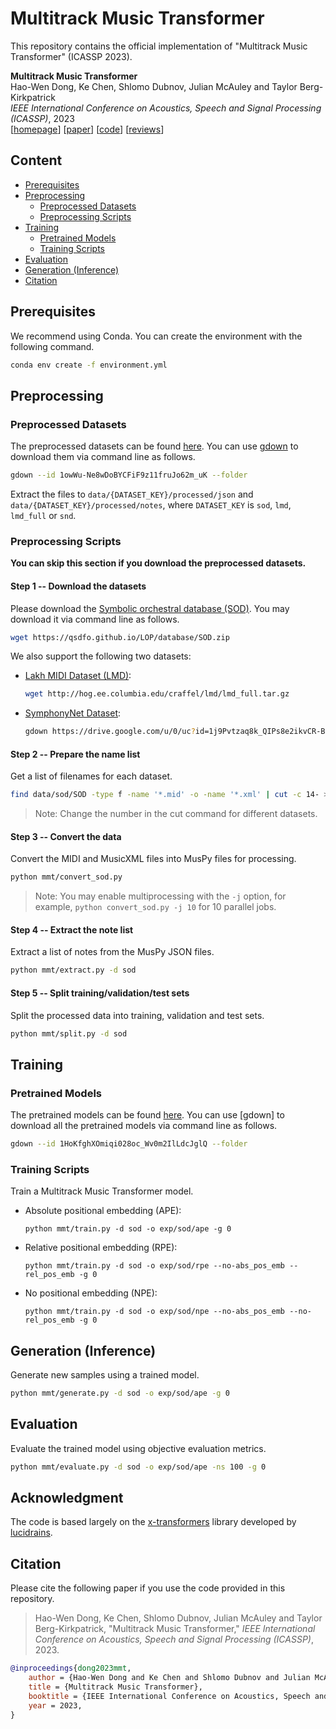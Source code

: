 # Multitrack Music Transformer

This repository contains the official implementation of "Multitrack Music Transformer" (ICASSP 2023).

__Multitrack Music Transformer__<br>
Hao-Wen Dong, Ke Chen, Shlomo Dubnov, Julian McAuley and Taylor Berg-Kirkpatrick<br>
_IEEE International Conference on Acoustics, Speech and Signal Processing (ICASSP)_, 2023<br>
[[homepage](https://salu133445.github.io/mmt/)]
[[paper](https://arxiv.org/pdf/2207.06983.pdf)]
[[code](https://github.com/salu133445/mmt)]
[[reviews](https://salu133445.github.io/pdf/mmt-icassp2023-reviews.pdf)]

## Content

- [Prerequisites](#prerequisites)
- [Preprocessing](#preprocessing)
  - [Preprocessed Datasets](#preprocessed-datasets)
  - [Preprocessing Scripts](#preprocessing-scripts)
- [Training](#training)
  - [Pretrained Models](#pretrained-models)
  - [Training Scripts](#training-scripts)
- [Evaluation](#evaluation)
- [Generation (Inference)](#generation-inference)
- [Citation](#citation)

## Prerequisites

We recommend using Conda. You can create the environment with the following command.

```sh
conda env create -f environment.yml
```

## Preprocessing

### Preprocessed Datasets

The preprocessed datasets can be found [here](https://drive.google.com/drive/folders/1owWu-Ne8wDoBYCFiF9z11fruJo62m_uK?usp=share_link). You can use [gdown](https://github.com/wkentaro/gdown) to download them via command line as follows.

```sh
gdown --id 1owWu-Ne8wDoBYCFiF9z11fruJo62m_uK --folder
```

Extract the files to `data/{DATASET_KEY}/processed/json` and `data/{DATASET_KEY}/processed/notes`, where `DATASET_KEY` is `sod`, `lmd`, `lmd_full` or `snd`.

### Preprocessing Scripts

__You can skip this section if you download the preprocessed datasets.__

#### Step 1 -- Download the datasets

Please download the [Symbolic orchestral database (SOD)](https://qsdfo.github.io/LOP/database.html). You may download it via command line as follows.

```sh
wget https://qsdfo.github.io/LOP/database/SOD.zip
```

We also support the following two datasets:

- [Lakh MIDI Dataset (LMD)](https://qsdfo.github.io/LOP/database.html):

  ```sh
  wget http://hog.ee.columbia.edu/craffel/lmd/lmd_full.tar.gz
  ```

- [SymphonyNet Dataset](https://symphonynet.github.io/):

  ```sh
  gdown https://drive.google.com/u/0/uc?id=1j9Pvtzaq8k_QIPs8e2ikvCR-BusPluTb&export=download
  ```

#### Step 2 -- Prepare the name list

Get a list of filenames for each dataset.

```sh
find data/sod/SOD -type f -name '*.mid' -o -name '*.xml' | cut -c 14- > data/sod/original-names.txt
```

> Note: Change the number in the cut command for different datasets.

#### Step 3 -- Convert the data

Convert the MIDI and MusicXML files into MusPy files for processing.

```sh
python mmt/convert_sod.py
```

> Note: You may enable multiprocessing with the `-j` option, for example, `python convert_sod.py -j 10` for 10 parallel jobs.

#### Step 4 -- Extract the note list

Extract a list of notes from the MusPy JSON files.

```sh
python mmt/extract.py -d sod
```

#### Step 5 -- Split training/validation/test sets

Split the processed data into training, validation and test sets.

```sh
python mmt/split.py -d sod
```

## Training

### Pretrained Models

The pretrained models can be found [here](https://drive.google.com/drive/folders/1HoKfghXOmiqi028oc_Wv0m2IlLdcJglQ?usp=share_link). You can use [gdown] to download all the pretrained models via command line as follows.

```sh
gdown --id 1HoKfghXOmiqi028oc_Wv0m2IlLdcJglQ --folder
```

### Training Scripts

Train a Multitrack Music Transformer model.

- Absolute positional embedding (APE):

  `python mmt/train.py -d sod -o exp/sod/ape -g 0`

- Relative positional embedding (RPE):

  `python mmt/train.py -d sod -o exp/sod/rpe --no-abs_pos_emb --rel_pos_emb -g 0`

- No positional embedding (NPE):

  `python mmt/train.py -d sod -o exp/sod/npe --no-abs_pos_emb --no-rel_pos_emb -g 0`

## Generation (Inference)

Generate new samples using a trained model.

```sh
python mmt/generate.py -d sod -o exp/sod/ape -g 0
```

## Evaluation

Evaluate the trained model using objective evaluation metrics.

```sh
python mmt/evaluate.py -d sod -o exp/sod/ape -ns 100 -g 0
```

## Acknowledgment

The code is based largely on the [x-transformers](https://github.com/lucidrains/x-transformers) library developed by [lucidrains](https://github.com/lucidrains).

## Citation

Please cite the following paper if you use the code provided in this repository.

 > Hao-Wen Dong, Ke Chen, Shlomo Dubnov, Julian McAuley and Taylor Berg-Kirkpatrick, "Multitrack Music Transformer," _IEEE International Conference on Acoustics, Speech and Signal Processing (ICASSP)_, 2023.

```bibtex
@inproceedings{dong2023mmt,
    author = {Hao-Wen Dong and Ke Chen and Shlomo Dubnov and Julian McAuley and Taylor Berg-Kirkpatrick},
    title = {Multitrack Music Transformer},
    booktitle = {IEEE International Conference on Acoustics, Speech and Signal Processing (ICASSP)},
    year = 2023,
}
```
